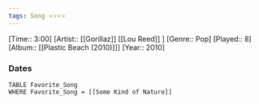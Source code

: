 ```yaml
---
tags: Song ⭐⭐⭐⭐ 
---
```

[Time:: 3:00]
[Artist:: [[Gorillaz]] [[Lou Reed]] ]
[Genre:: Pop]
[Played:: 8]
[Album:: [[Plastic Beach (2010)]]]
[Year:: 2010]
### Dates
````dataview
TABLE Favorite_Song
WHERE Favorite_Song = [[Some Kind of Nature]]
````